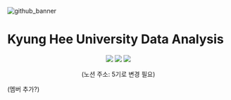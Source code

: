 ![github_banner](https://github.com/khuda-5th/khuda-5th/assets/111333350/9dc44ac0-82a2-4d57-99df-f2b0461eca71)

# Kyung Hee University Data Analysis

<div align=center>

[<img src="https://img.shields.io/badge/Instagram-E4405F?style=flat&logo=Instagram&logoColor=white"/>](https://www.instagram.com/khu_da.official)
[<img src="https://img.shields.io/badge/Github-181717?style=flat&logo=Github&logoColor=white"/>](https://github.com/khuda-5th)
[<img src="https://img.shields.io/badge/Notion-000000?style=flat&logo=Notion&logoColor=white"/>](https://khuda.notion.site/KHUDA-4th-AI-KHUDA-4-45e8834854dc4402b00b9622c3aa68ee?pvs=4)

(노션 주소: 5기로 변경 필요)
</div>

(멤버 추가?)
